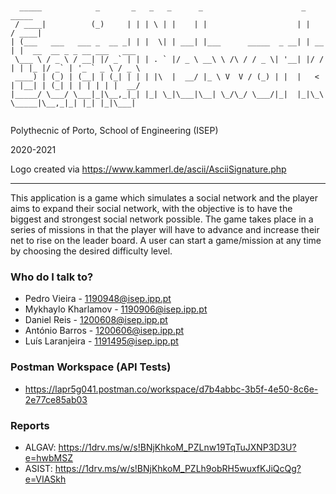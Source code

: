 ```


  _____            _       _   _   _      _                      _       _____                      
 / ____|          (_)     | | | \ | |    | |                    | |     / ____|                     
| (___   ___   ___ _  __ _| | |  \| | ___| |___      _____  _ __| | __ | |  __  __ _ _ __ ___   ___ 
 \___ \ / _ \ / __| |/ _` | | | . ` |/ _ \ __\ \ /\ / / _ \| '__| |/ / | | |_ |/ _` | '_ ` _ \ / _ \
 ____) | (_) | (__| | (_| | | | |\  |  __/ |_ \ V  V / (_) | |  |   <  | |__| | (_| | | | | | |  __/
|_____/ \___/ \___|_|\__,_|_| |_| \_|\___|\__| \_/\_/ \___/|_|  |_|\_\  \_____|\__,_|_| |_| |_|\___|


```   




Polythecnic of Porto, School of Engineering (ISEP)

2020-2021

Logo created via https://www.kammerl.de/ascii/AsciiSignature.php

--------------------------------------

This application is a game which simulates a social network and the player aims to expand their social network, with the objective is to have the biggest and strongest social network possible. The game takes place in a series of missions in
that the player will have to advance and increase their net to rise on the leader board. A user can
start a game/mission at any time by choosing the desired difficulty level.

### Who do I talk to? ###

* Pedro Vieira - 1190948@isep.ipp.pt
* Mykhaylo Kharlamov - 1190906@isep.ipp.pt
* Daniel Reis - 1200608@isep.ipp.pt
* António Barros - 1200606@isep.ipp.pt
* Luís Laranjeira - 1191495@isep.ipp.pt

### Postman Workspace (API Tests)

* https://lapr5g041.postman.co/workspace/d7b4abbc-3b5f-4e50-8c6e-2e77ce85ab03

### Reports

* ALGAV: https://1drv.ms/w/s!BNjKhkoM_PZLnw19TqTuJXNP3D3U?e=hwbMSZ
* ASIST: https://1drv.ms/w/s!BNjKhkoM_PZLh9obRH5wuxfKJiQcQg?e=VIASkh

